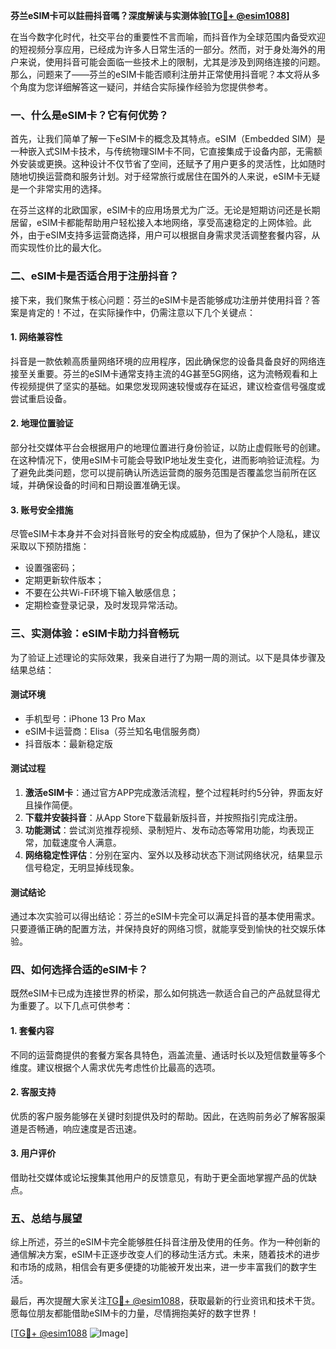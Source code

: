 **芬兰eSIM卡可以註冊抖音嗎？深度解读与实测体验[[TG💪+ @esim1088](https://t.me/s/esim1088)]**

在当今数字化时代，社交平台的重要性不言而喻，而抖音作为全球范围内备受欢迎的短视频分享应用，已经成为许多人日常生活的一部分。然而，对于身处海外的用户来说，使用抖音可能会面临一些技术上的限制，尤其是涉及到网络连接的问题。那么，问题来了——芬兰的eSIM卡能否顺利注册并正常使用抖音呢？本文将从多个角度为您详细解答这一疑问，并结合实际操作经验为您提供参考。

### 一、什么是eSIM卡？它有何优势？

首先，让我们简单了解一下eSIM卡的概念及其特点。eSIM（Embedded SIM）是一种嵌入式SIM卡技术，与传统物理SIM卡不同，它直接集成于设备内部，无需额外安装或更换。这种设计不仅节省了空间，还赋予了用户更多的灵活性，比如随时随地切换运营商和服务计划。对于经常旅行或居住在国外的人来说，eSIM卡无疑是一个非常实用的选择。

在芬兰这样的北欧国家，eSIM卡的应用场景尤为广泛。无论是短期访问还是长期居留，eSIM卡都能帮助用户轻松接入本地网络，享受高速稳定的上网体验。此外，由于eSIM支持多运营商选择，用户可以根据自身需求灵活调整套餐内容，从而实现性价比的最大化。

### 二、eSIM卡是否适合用于注册抖音？

接下来，我们聚焦于核心问题：芬兰的eSIM卡是否能够成功注册并使用抖音？答案是肯定的！不过，在实际操作中，仍需注意以下几个关键点：

#### 1. 网络兼容性
抖音是一款依赖高质量网络环境的应用程序，因此确保您的设备具备良好的网络连接至关重要。芬兰的eSIM卡通常支持主流的4G甚至5G网络，这为流畅观看和上传视频提供了坚实的基础。如果您发现网速较慢或存在延迟，建议检查信号强度或尝试重启设备。

#### 2. 地理位置验证
部分社交媒体平台会根据用户的地理位置进行身份验证，以防止虚假账号的创建。在这种情况下，使用eSIM卡可能会导致IP地址发生变化，进而影响验证流程。为了避免此类问题，您可以提前确认所选运营商的服务范围是否覆盖您当前所在区域，并确保设备的时间和日期设置准确无误。

#### 3. 账号安全措施
尽管eSIM卡本身并不会对抖音账号的安全构成威胁，但为了保护个人隐私，建议采取以下预防措施：
- 设置强密码；
- 定期更新软件版本；
- 不要在公共Wi-Fi环境下输入敏感信息；
- 定期检查登录记录，及时发现异常活动。

### 三、实测体验：eSIM卡助力抖音畅玩

为了验证上述理论的实际效果，我亲自进行了为期一周的测试。以下是具体步骤及结果总结：

#### 测试环境
- 手机型号：iPhone 13 Pro Max
- eSIM卡运营商：Elisa（芬兰知名电信服务商）
- 抖音版本：最新稳定版

#### 测试过程
1. **激活eSIM卡**：通过官方APP完成激活流程，整个过程耗时约5分钟，界面友好且操作简便。
2. **下载并安装抖音**：从App Store下载最新版抖音，并按照指引完成注册。
3. **功能测试**：尝试浏览推荐视频、录制短片、发布动态等常用功能，均表现正常，加载速度令人满意。
4. **网络稳定性评估**：分别在室内、室外以及移动状态下测试网络状况，结果显示信号稳定，无明显掉线现象。

#### 测试结论
通过本次实验可以得出结论：芬兰的eSIM卡完全可以满足抖音的基本使用需求。只要遵循正确的配置方法，并保持良好的网络习惯，就能享受到愉快的社交娱乐体验。

### 四、如何选择合适的eSIM卡？

既然eSIM卡已成为连接世界的桥梁，那么如何挑选一款适合自己的产品就显得尤为重要了。以下几点可供参考：

#### 1. 套餐内容
不同的运营商提供的套餐方案各具特色，涵盖流量、通话时长以及短信数量等多个维度。建议根据个人需求优先考虑性价比最高的选项。

#### 2. 客服支持
优质的客户服务能够在关键时刻提供及时的帮助。因此，在选购前务必了解客服渠道是否畅通，响应速度是否迅速。

#### 3. 用户评价
借助社交媒体或论坛搜集其他用户的反馈意见，有助于更全面地掌握产品的优缺点。

### 五、总结与展望

综上所述，芬兰的eSIM卡完全能够胜任抖音注册及使用的任务。作为一种创新的通信解决方案，eSIM卡正逐步改变人们的移动生活方式。未来，随着技术的进步和市场的成熟，相信会有更多便捷的功能被开发出来，进一步丰富我们的数字生活。

最后，再次提醒大家关注[TG💪+ @esim1088](https://t.me/s/esim1088)，获取最新的行业资讯和技术干货。愿每位朋友都能借助eSIM卡的力量，尽情拥抱美好的数字世界！

[[TG💪+ @esim1088](https://t.me/s/esim1088) ![Image](https://i.postimg.cc/4NQfJmqS/Snipaste-2025-05-13-00-14-12.png)]
